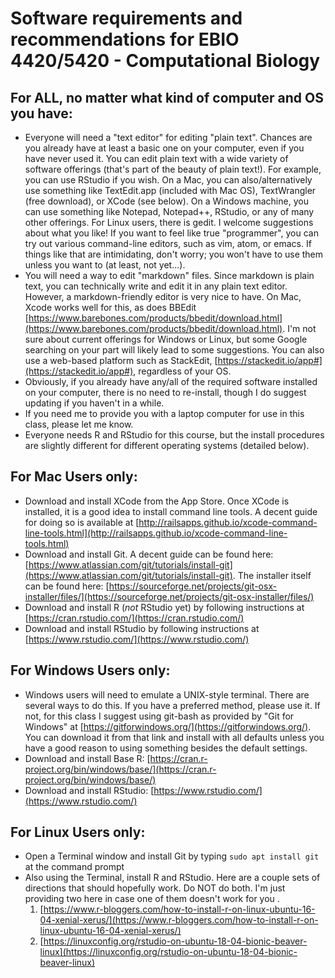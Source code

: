 # Software requirements and recommendations for EBIO 4420/5420 - Computational Biology

## For ALL, no matter what kind of computer and OS you have:
* Everyone will need a "text editor" for editing "plain text".  Chances are you already have at least a basic one on your computer, even if you have never used it.  You can edit plain text with a wide variety of software offerings (that's part of the beauty of plain text!).  For example, you can use RStudio if you wish.  On a Mac, you can also/alternatively use something like TextEdit.app (included with Mac OS),  TextWrangler (free download), or XCode (see below).  On a Windows machine, you can use something like Notepad, Notepad++, RStudio, or any of many other offerings.  For Linux users, there is gedit.  I welcome suggestions about what you like!  If you want to feel like true "programmer", you can try out various command-line editors, such as vim, atom, or emacs.  If things like that are intimidating, don't worry; you won't have to use them unless you want to (at least, not yet...).
* You will need a way to edit "markdown" files.  Since markdown is plain text, you can technically write and edit it in any plain text editor.  However, a markdown-friendly editor is very nice to have.  On Mac, Xcode works well for this, as does BBEdit [https://www.barebones.com/products/bbedit/download.html](https://www.barebones.com/products/bbedit/download.html).  I'm not sure about current offerings for Windows or Linux, but some Google searching on your part will likely lead to some suggestions.  You can also use a web-based platform such as StackEdit, [https://stackedit.io/app#](https://stackedit.io/app#), regardless of your OS.   
* Obviously, if you already have any/all of the required software installed on your computer, there is no need to re-install, though I do suggest updating if you haven't in a while.
* If you need me to provide you with a laptop computer for use in this class, please let me know.
* Everyone needs R and RStudio for this course, but the install procedures are slightly different for different operating systems (detailed below).

## For Mac Users only:
* Download and install XCode from the App Store.  Once XCode is installed, it is a good idea to install command line tools.  A decent guide for doing so is available at [http://railsapps.github.io/xcode-command-line-tools.html](http://railsapps.github.io/xcode-command-line-tools.html)
* Download and install Git. A decent guide can be found here: [https://www.atlassian.com/git/tutorials/install-git](https://www.atlassian.com/git/tutorials/install-git).  The installer itself can be found here: [https://sourceforge.net/projects/git-osx-installer/files/](https://sourceforge.net/projects/git-osx-installer/files/)
* Download and install R (*not* RStudio yet) by following instructions at [https://cran.rstudio.com/](https://cran.rstudio.com/)
* Download and install RStudio by following instructions at [https://www.rstudio.com/](https://www.rstudio.com/)

## For Windows Users only: 
* Windows users will need to emulate a UNIX-style terminal.  There are several ways to do this.  If you have a preferred method, please use it.  If not, for this class I suggest using git-bash as provided by "Git for Windows" at [https://gitforwindows.org/](https://gitforwindows.org/).  You can download it from that link and install with all defaults unless you have a good reason to using something besides the default settings.
* Download and install Base R:  [https://cran.r-project.org/bin/windows/base/](https://cran.r-project.org/bin/windows/base/)
* Download and install RStudio: [https://www.rstudio.com/](https://www.rstudio.com/)

## For Linux Users only:
* Open a Terminal window and install Git by typing `sudo apt install git` at the command prompt
* Also using the Terminal, install R and RStudio.  Here are a couple sets of directions that should hopefully work.  Do NOT do both.  I'm just providing two here in case one of them doesn't work for you  . 
    1. [https://www.r-bloggers.com/how-to-install-r-on-linux-ubuntu-16-04-xenial-xerus/](https://www.r-bloggers.com/how-to-install-r-on-linux-ubuntu-16-04-xenial-xerus/)
    2. [https://linuxconfig.org/rstudio-on-ubuntu-18-04-bionic-beaver-linux](https://linuxconfig.org/rstudio-on-ubuntu-18-04-bionic-beaver-linux)
